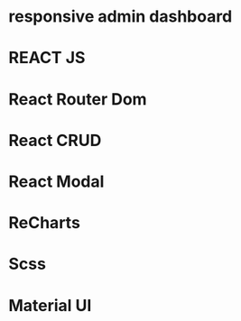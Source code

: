 # responsive admin dashboard 
# REACT JS
# React Router Dom  
# React CRUD  
# React Modal  
# ReCharts
# Scss
# Material UI  

